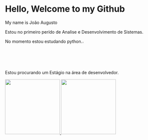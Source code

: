 <h1>Hello, Welcome to my Github</h1>
<p>My name is João Augusto</p>
<p>Estou no primeiro perído de Analise e Desenvolvimento de Sistemas.</p>
<p>No momento estou estudando python.<img width="2%" src="https://cdn-icons-png.flaticon.com/512/5968/5968350.png"</p>
<p>Estou procurando um Estágio na área de desenvolvedor.</p>
<div>
<a href="https://github.com/afonso412">
<img height="180em" src="https://github-readme-stats.vercel.app/api/top-langs/?username=afonso412&layout=compact&langs_count=7&theme=dracula"/>
<img height="180em" src="https://github-readme-stats.vercel.app/api?username=afonso412&show_icons=true&theme=dracula&include_all_commits=true&count_private=true"/>
</div>


